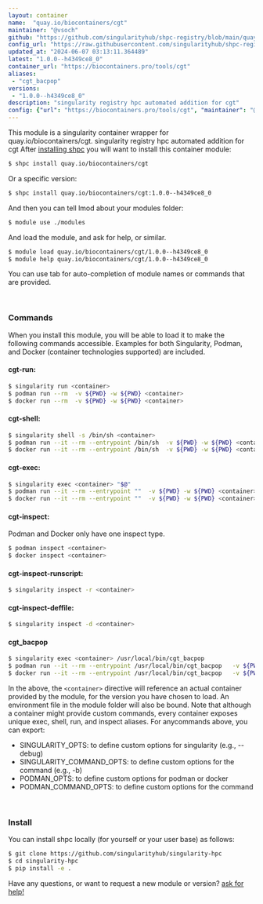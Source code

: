 ```yaml
---
layout: container
name:  "quay.io/biocontainers/cgt"
maintainer: "@vsoch"
github: "https://github.com/singularityhub/shpc-registry/blob/main/quay.io/biocontainers/cgt/container.yaml"
config_url: "https://raw.githubusercontent.com/singularityhub/shpc-registry/main/quay.io/biocontainers/cgt/container.yaml"
updated_at: "2024-06-07 03:13:11.364489"
latest: "1.0.0--h4349ce8_0"
container_url: "https://biocontainers.pro/tools/cgt"
aliases:
 - "cgt_bacpop"
versions:
 - "1.0.0--h4349ce8_0"
description: "singularity registry hpc automated addition for cgt"
config: {"url": "https://biocontainers.pro/tools/cgt", "maintainer": "@vsoch", "description": "singularity registry hpc automated addition for cgt", "latest": {"1.0.0--h4349ce8_0": "sha256:23f3cdc3f1de65ff9e1f2f673d68488587bb20ac37403417559918fc2aca3225"}, "tags": {"1.0.0--h4349ce8_0": "sha256:23f3cdc3f1de65ff9e1f2f673d68488587bb20ac37403417559918fc2aca3225"}, "docker": "quay.io/biocontainers/cgt", "aliases": {"cgt_bacpop": "/usr/local/bin/cgt_bacpop"}}
---
```


This module is a singularity container wrapper for quay.io/biocontainers/cgt.
singularity registry hpc automated addition for cgt
After [installing shpc](#install) you will want to install this container module:


```bash
$ shpc install quay.io/biocontainers/cgt
```

Or a specific version:

```bash
$ shpc install quay.io/biocontainers/cgt:1.0.0--h4349ce8_0
```

And then you can tell lmod about your modules folder:

```bash
$ module use ./modules
```

And load the module, and ask for help, or similar.

```bash
$ module load quay.io/biocontainers/cgt/1.0.0--h4349ce8_0
$ module help quay.io/biocontainers/cgt/1.0.0--h4349ce8_0
```

You can use tab for auto-completion of module names or commands that are provided.

<br>

### Commands

When you install this module, you will be able to load it to make the following commands accessible.
Examples for both Singularity, Podman, and Docker (container technologies supported) are included.

#### cgt-run:

```bash
$ singularity run <container>
$ podman run --rm  -v ${PWD} -w ${PWD} <container>
$ docker run --rm  -v ${PWD} -w ${PWD} <container>
```

#### cgt-shell:

```bash
$ singularity shell -s /bin/sh <container>
$ podman run --it --rm --entrypoint /bin/sh  -v ${PWD} -w ${PWD} <container>
$ docker run --it --rm --entrypoint /bin/sh  -v ${PWD} -w ${PWD} <container>
```

#### cgt-exec:

```bash
$ singularity exec <container> "$@"
$ podman run --it --rm --entrypoint ""  -v ${PWD} -w ${PWD} <container> "$@"
$ docker run --it --rm --entrypoint ""  -v ${PWD} -w ${PWD} <container> "$@"
```

#### cgt-inspect:

Podman and Docker only have one inspect type.

```bash
$ podman inspect <container>
$ docker inspect <container>
```

#### cgt-inspect-runscript:

```bash
$ singularity inspect -r <container>
```

#### cgt-inspect-deffile:

```bash
$ singularity inspect -d <container>
```


#### cgt_bacpop

```bash
$ singularity exec <container> /usr/local/bin/cgt_bacpop
$ podman run --it --rm --entrypoint /usr/local/bin/cgt_bacpop   -v ${PWD} -w ${PWD} <container> -c " $@"
$ docker run --it --rm --entrypoint /usr/local/bin/cgt_bacpop   -v ${PWD} -w ${PWD} <container> -c " $@"
```



In the above, the `<container>` directive will reference an actual container provided
by the module, for the version you have chosen to load. An environment file in the
module folder will also be bound. Note that although a container
might provide custom commands, every container exposes unique exec, shell, run, and
inspect aliases. For anycommands above, you can export:

 - SINGULARITY_OPTS: to define custom options for singularity (e.g., --debug)
 - SINGULARITY_COMMAND_OPTS: to define custom options for the command (e.g., -b)
 - PODMAN_OPTS: to define custom options for podman or docker
 - PODMAN_COMMAND_OPTS: to define custom options for the command

<br>

### Install

You can install shpc locally (for yourself or your user base) as follows:

```bash
$ git clone https://github.com/singularityhub/singularity-hpc
$ cd singularity-hpc
$ pip install -e .
```

Have any questions, or want to request a new module or version? [ask for help!](https://github.com/singularityhub/singularity-hpc/issues)